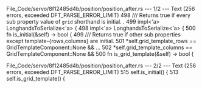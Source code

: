 File_Code/servo/8f12485d4b/position/position_after.rs --- 1/2 --- Text (256 errors, exceeded DFT_PARSE_ERROR_LIMIT)
498     /// Returns true if every sub property value of `grid` shorthand is initial.                                                                           . 
499     impl<'a> LonghandsToSerialize<'a> {                                                                                                                  498     impl<'a> LonghandsToSerialize<'a> {
500         fn is_initial(&self) -> bool {                                                                                                                   499         /// Returns true if other sub properties except template-{rows,columns} are initial.
501             *self.grid_template_rows == GridTemplateComponent::None &&                                                                                   ... 
502             *self.grid_template_columns == GridTemplateComponent::None &&                                                                                500         fn is_grid_template(&self) -> bool {

File_Code/servo/8f12485d4b/position/position_after.rs --- 2/2 --- Text (256 errors, exceeded DFT_PARSE_ERROR_LIMIT)
515                self.is_initial() {                                                                                                                       513                self.is_grid_template() {

